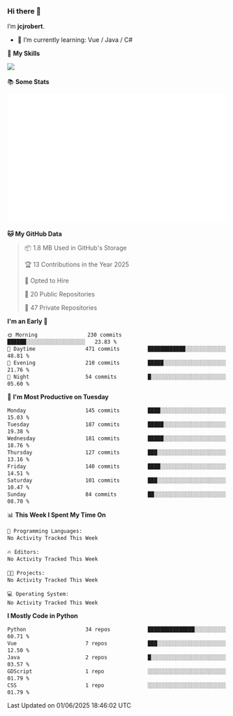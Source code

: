 ### Hi there 👋

I’m **jcjrobert**.

- 🌱 I’m currently learning: Vue / Java / C#

🌟 **My Skills**

![](https://img.shields.io/badge/-Python-3e74a2?style=flat-square&logo=Python&logoColor=fff)

📚 **Some Stats**

![](https://github.com/jcjrobert/github-stats/blob/master/generated/overview.svg)

<!--START_SECTION:waka-->
**🐱 My GitHub Data** 

> 📦 1.8 MB Used in GitHub's Storage 
 > 
> 🏆 13 Contributions in the Year 2025
 > 
> 💼 Opted to Hire
 > 
> 📜 20 Public Repositories 
 > 
> 🔑 47 Private Repositories 
 > 
**I'm an Early 🐤** 

```text
🌞 Morning                230 commits         ██████░░░░░░░░░░░░░░░░░░░   23.83 % 
🌆 Daytime                471 commits         ████████████░░░░░░░░░░░░░   48.81 % 
🌃 Evening                210 commits         █████░░░░░░░░░░░░░░░░░░░░   21.76 % 
🌙 Night                  54 commits          █░░░░░░░░░░░░░░░░░░░░░░░░   05.60 % 
```
📅 **I'm Most Productive on Tuesday** 

```text
Monday                   145 commits         ████░░░░░░░░░░░░░░░░░░░░░   15.03 % 
Tuesday                  187 commits         █████░░░░░░░░░░░░░░░░░░░░   19.38 % 
Wednesday                181 commits         █████░░░░░░░░░░░░░░░░░░░░   18.76 % 
Thursday                 127 commits         ███░░░░░░░░░░░░░░░░░░░░░░   13.16 % 
Friday                   140 commits         ████░░░░░░░░░░░░░░░░░░░░░   14.51 % 
Saturday                 101 commits         ███░░░░░░░░░░░░░░░░░░░░░░   10.47 % 
Sunday                   84 commits          ██░░░░░░░░░░░░░░░░░░░░░░░   08.70 % 
```


📊 **This Week I Spent My Time On** 

```text
💬 Programming Languages: 
No Activity Tracked This Week

🔥 Editors: 
No Activity Tracked This Week

🐱‍💻 Projects: 
No Activity Tracked This Week

💻 Operating System: 
No Activity Tracked This Week
```

**I Mostly Code in Python** 

```text
Python                   34 repos            ███████████████░░░░░░░░░░   60.71 % 
Vue                      7 repos             ███░░░░░░░░░░░░░░░░░░░░░░   12.50 % 
Java                     2 repos             █░░░░░░░░░░░░░░░░░░░░░░░░   03.57 % 
GDScript                 1 repo              ░░░░░░░░░░░░░░░░░░░░░░░░░   01.79 % 
CSS                      1 repo              ░░░░░░░░░░░░░░░░░░░░░░░░░   01.79 % 
```




 Last Updated on 01/06/2025 18:46:02 UTC
<!--END_SECTION:waka-->
